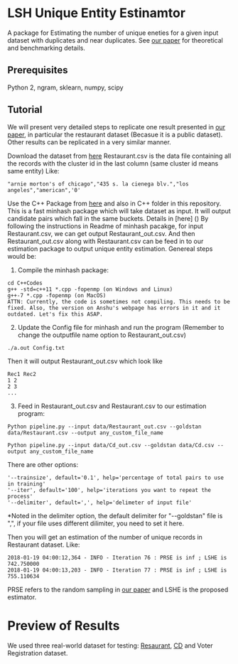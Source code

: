 # LSH Unique Entity Estinamtor
A package for Estimating the number of unique eneties for a given input dataset with duplicates and near duplicates. See [our paper](https://arxiv.org/pdf/1709.01190.pdf) for theoretical and benchmarking details. 

## Prerequisites
Python 2, ngram, sklearn, numpy, scipy

## Tutorial

We will present very detailed steps to replicate one result presented in [our paper](https://arxiv.org/pdf/1710.02690.pdf), in particular the restaurant dataset (Becasue it is a public dataset). Other results can be replicated in a very similar manner.

Download the dataset from [here](https://hpi.de/naumann/projects/data-quality-and-cleansing/dude-duplicate-detection.html#c114715)
Restaurant.csv is the data file containing all the records with the cluster id in the last column (same cluster id means same entity)
Like:
```
"arnie morton's of chicago","435 s. la cienega blv.","los angeles","american",'0'
```

Use the C++ Package from [here](http://rush.rice.edu/large-scale.html) and also in C++ folder in this repository. This is a fast minhash package which will take dataset as input. It will output candidate pairs which fall in the same buckets. Details in [here] () 
By following the instructions in Readme of minhash pacakge, for input Restaurant.csv, we can get output Restaurant_out.csv. And then Restaurant_out.csv along with Restaurant.csv can be feed in to our estimation package to output unique entity estimation.
Genereal steps would be:

1. Compile the minhash package:
```
cd C++Codes
g++ -std=c++11 *.cpp -fopenmp (on Windows and Linux)
g++-7 *.cpp -fopenmp (on MacOS)
ATTN: Currently, the code is sometimes not compiling. This needs to be fixed. Also, the version on Anshu's webpage has errors in it and it outdated. Let's fix this ASAP. 
```
2. Update the Config file for minhash and run the program (Remember to change the outputfile name option to Restaurant_out.csv)
```
./a.out Config.txt
```
Then it will output Restaurant_out.csv which look like 
```
Rec1 Rec2
1 2
2 3
...
```
3. Feed in Restaurant_out.csv and Restaurant.csv to our estimation program:

```
Python pipeline.py --input data/Restaurant_out.csv --goldstan data/Restaurant.csv --output any_custom_file_name
```

```
Python pipeline.py --input data/Cd_out.csv --goldstan data/Cd.csv --output any_custom_file_name
```

There are other options:
```
'--trainsize', default='0.1', help='percentage of total pairs to use in training'
'--iter', default='100', help='iterations you want to repeat the process'
'--delimiter', default=',', help='delimeter of input file'
```
*Noted in the delimiter option, the default delimiter for "--goldstan" file is ",", if your file uses different dilimiter, you need to set it here.

Then you will get an estimation of the number of unique records in Restaurant dataset.
Like:
```
2018-01-19 04:00:12,364 - INFO - Iteration 76 : PRSE is inf ; LSHE is 742.750000
2018-01-19 04:00:13,203 - INFO - Iteration 77 : PRSE is inf ; LSHE is 755.110634
```
PRSE refers to the random sampling in [our paper](https://arxiv.org/pdf/1710.02690.pdf) and LSHE is the proposed estimator.

# Preview of Results 
We used three real-world dataset for testing: [Resaurant](), [CD]() and Voter Registration dataset.
